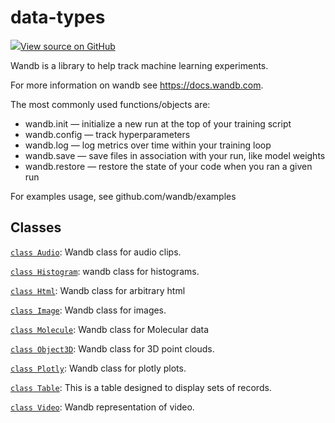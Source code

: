 # data-types

<!-- Insert buttons and diff -->


[![](https://www.tensorflow.org/images/GitHub-Mark-32px.png)View source on GitHub](https://www.github.com/wandb/client/tree/master/wandb/__init__.py)




Wandb is a library to help track machine learning experiments.


For more information on wandb see https://docs.wandb.com.

The most commonly used functions/objects are:
- wandb.init — initialize a new run at the top of your training script
- wandb.config — track hyperparameters
- wandb.log — log metrics over time within your training loop
- wandb.save — save files in association with your run, like model weights
- wandb.restore — restore the state of your code when you ran a given run

For examples usage, see github.com/wandb/examples

## Classes

[`class Audio`](./data-types/Audio.md): Wandb class for audio clips.

[`class Histogram`](./data-types/Histogram.md): wandb class for histograms.

[`class Html`](./data-types/Html.md): Wandb class for arbitrary html

[`class Image`](./data-types/Image.md): Wandb class for images.

[`class Molecule`](./data-types/Molecule.md): Wandb class for Molecular data

[`class Object3D`](./data-types/Object3D.md): Wandb class for 3D point clouds.

[`class Plotly`](./data-types/Plotly.md): Wandb class for plotly plots.

[`class Table`](./data-types/Table.md): This is a table designed to display sets of records.

[`class Video`](./data-types/Video.md): Wandb representation of video.

